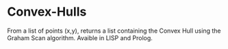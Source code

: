 # Convex-Hulls
From a list of points (x,y), returns a list containing the Convex Hull using the Graham Scan algorithm. Avaible in LISP and Prolog.
